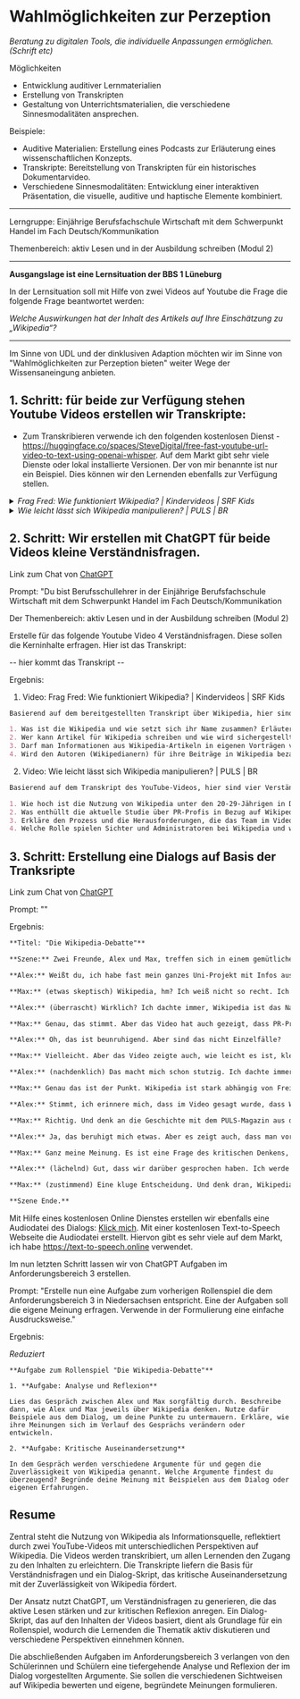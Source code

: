 # Wahlmöglichkeiten zur Perzeption
_Beratung zu digitalen Tools, die individuelle Anpassungen ermöglichen. (Schrift etc)_

Möglichkeiten
- Entwicklung auditiver Lernmaterialien
- Erstellung von Transkripten
- Gestaltung von Unterrichtsmaterialien, die verschiedene Sinnesmodalitäten ansprechen.
  
Beispiele:
- Auditive Materialien: Erstellung eines Podcasts zur Erläuterung eines wissenschaftlichen Konzepts.
- Transkripte: Bereitstellung von Transkripten für ein historisches Dokumentarvideo.
- Verschiedene Sinnesmodalitäten: Entwicklung einer interaktiven Präsentation, die visuelle, auditive und haptische Elemente kombiniert.

----

Lerngruppe: Einjährige Berufsfachschule Wirtschaft mit dem Schwerpunkt Handel im Fach Deutsch/Kommunikation

Themenbereich: aktiv Lesen und in der Ausbildung schreiben (Modul 2)

---

__Ausgangslage ist eine Lernsituation der BBS 1 Lüneburg__

In der Lernsituation soll mit Hilfe von zwei Videos auf Youtube die Frage die folgende Frage beantwortet werden:

_Welche Auswirkungen hat der Inhalt des Artikels auf Ihre Einschätzung zu „Wikipedia“?_

---

Im Sinne von UDL und der dinklusiven Adaption möchten wir im Sinne von "Wahlmöglichkeiten zur Perzeption bieten" weiter Wege der Wissensaneingung anbieten. 


## 1. Schritt: für beide zur Verfügung stehen Youtube Videos erstellen wir Transkripte:
   - Zum Transkribieren verwende ich den folgenden kostenlosen Dienst - https://huggingface.co/spaces/SteveDigital/free-fast-youtube-url-video-to-text-using-openai-whisper. Auf dem Markt gibt sehr viele Dienste oder lokal installierte Versionen. Der von mir benannte ist nur ein Beispiel. Dies können wir den Lernenden ebenfalls zur Verfügung stellen. 

<details>
  <summary><i>Frag Fred: Wie funktioniert Wikipedia? | Kindervideos | SRF Kids</i></summary>
  Link: https://www.youtube.com/watch?v=nNVSFzGe5ic <br>
  Transkript: <br>
    Hey Sandro, wusstest du, dass das höchste Gebäude der Welt in den arabischen

    Emiraten steht und knapp 830 Meter hoch ist? Und woher weißt du das? Das steht auf Wikipedia.

    Achso, du Fred, wer schreibt eigentlich diese vielen Texte auf Wikipedia?

    Also zuerst einmal müsst ihr wissen, die Wikipedia ist das größte frei zugängliche

    Online-Nachschlagewerk der Welt. Der Name setzt sich aus dem hawaiianischen Wort "Wiki" und

    dem englischen Wort "Encyclopedia" zusammen. Übersetzt heisst das sowas wie "schnelles

    Lexikon". Und du hast recht, Sandro. Auf der Wikipedia findest du viele Texte,

    die Begriffe erläutern. Fast 50 Millionen. Man nennt sie "Artikel".

    Ja, aber wer schreibt denn nun diese Artikel alle?

    Jeder kann mitschreiben. Du musst dir das wie ein großes Mitmachlexikon vorstellen. Wenn du dich

    mit einem Thema gut auskennst, kannst du darüber einen Artikel schreiben oder die Einträge der

    anderen Autoren ergänzen. Die Idee, dass Menschen gemeinsam Wissen sammeln und ein großes Nachschlagewerk

    auf die Beine stellen, ist schon sehr alt. Aber erst mit der Erfindung des Internets

    konnte diese Idee so richtig in die Tat umgesetzt werden. Heute gehört die Wikipedia zu den meist

    besuchten Websites der Welt. Und da kann wirklich jeder mitschreiben? Fred, da könnten wir ja einen

    Artikel über dich schreiben. Das könntet ihr machen, ja. Aber ich weiss nicht, ob das jemanden

    interessiert. Wenn ihr das macht, gehört ihr zu den Wikipedianern. So nennt man die Autoren.

    Und die schreiben die Artikel nicht nur, sondern aktualisieren sie auch. Wenn zum Beispiel die

    französische Nationalmannschaft die Fußball-WM gewinnt, hat jemand den Eintrag über die Mannschaft

    schon wenig später auf den neuesten Stand gebracht. Und wie kann ich damit schreiben?

    Das kannst du von deinem Computer aus machen. Am besten meldest du dich an. Dann bekommst du

    ein Login. Du kannst aber auch ohne Anmeldung Artikel verfassen. So wissen die anderen Leser

    aber nicht, wer den Beitrag geschrieben hat. Schau dir doch mal das Tutorial an. Dort erhältst

    du Tipps, die dir den Einstieg erleichtern. Auf der sogenannten Spielwiese kannst du erst mal

    Testseiten erstellen. Es gibt auch Regeln, die du beachten musst. Zum Beispiel darfst du keine

    Texte von anderen Websites oder Büchern abschreiben. Moment mal, da könnte ja jeder einfach

    irgendwas Erfundenes reinschreiben. Das ist auch schon passiert. Zum Beispiel bei Artikeln über

    Fussballclubs. Die werden regelmässig von Fans einer gegnerischen Mannschaft verunstaltet.

    Meistens fliegt sowas aber auf. Die Wikipedianer erkennen diese falschen Einträge rasch und

    korrigieren sie. Für die deutschsprachige Wikipedia arbeiten ausserdem sogenannte Sichter.

    Deren Aufgabe ist es, neue und abgeänderte Seiten daraufhin zu prüfen, ob sie Unfug

    enthalten. Manche Artikel werden auch geschützt. Nämlich dann, wenn zu viele falsche Informationen

    reingeschrieben werden. Aha, dann stimmt also nicht immer alles, was in Wikipedia steht? Könnte

    man so sagen. Die Wikipedia ist zwar eine zuverlässige Informationsquelle, aber eine

    hundertprozentige Sicherheit, dass alle Fakten richtig sind, gibt es nicht. Etwas orientieren

    könnt ihr euch an den Bewertungsbausteinen. Die zeigen zum Beispiel an, ob ein Artikel Fehler

    enthält oder nicht mehr auf dem neuesten Stand ist. Weil viele Menschen an der Wikipedia

    mitarbeiten, ist das Risiko, dass ein Fehler unbemerkt bleibt, aber klein. Und je wichtiger

    und beliebter ein Thema ist, desto mehr Leute schreiben mit. Und umso besser ist dann auch der

    Inhalt. Ich habe auch schon Wikipedia-Texte für meine Vorträge benutzt. Darf ich das überhaupt?

    Die Informationen, die du in der Wikipedia findest, darfst du für deinen Vortrag verwenden. Aber es

    ist keine gute Idee, den Text eins zu eins zu kopieren. Ist doch auch langweilig, nur einen

    Wikipedia-Artikel vorzulesen. Du, Fred, bekommen die Wikipedianer eigentlich auch Geld für ihre

    Arbeit? Alle Wikipedianer schreiben die Einträge in ihrer Freizeit und bekommen kein Geld dafür.

    Wikipedia lebt von Spendengeldern und verzichtet dafür auf Werbung. So bleibt die Webseite

    unabhängig. Sonst könnte eine Firma dafür bezahlen, dass auf Wikipedia stünde "Sie sei die

    Beste auf der Welt" und das wäre dann Werbung. Und ausserdem nicht ehrlich. Da fällt mir auch was

    ein, was ich immer in der Freizeit schreiben muss, wofür ich kein Geld bekomme. Ein Aufsatz in Deutsch.

    Na dann, viel Vergnügen und danke, Fred, dass du uns erklärt hast, wie Wikipedia funktioniert.

    Danke schön.
</details>

<details>
  <summary><i>Wie leicht lässt sich Wikipedia manipulieren? | PULS | BR</i></summary>
  Link: https://www.youtube.com/watch?v=oTaNEIeeR3A <br>
  Transkript: <br>
  Wer war denn Fußballweltmeister 1994?

    Deutschland?

    Weiß ich nicht.

    Deutschland.

    Brasilien?

    Wo würdest du es denn nachgucken?

    Wikipedia.

    Wikipedia.

    Wikipedia.

    Gings auch ohne?

    Nein. Nein, also definitiv nicht.

    Wikipedia ist das Nachschlagewerk unserer Generation.

    Knapp 90% der 20-29-Jährigen in Deutschland nutzen Wikipedia.

    Sogar der Bundesgerichtshof verweist den Urteilen auf die Online-Enzyklopädie.

    Wir alle vertrauen Wikipedia.

    Doch eine aktuelle Studie belegt,

    PR-Profis haben in den letzten Jahren immer wieder versucht,

    Artikel zu manipulieren.

    Ein Beispiel.

    Ein RWE-Mitarbeiter änderte kritische Angaben zum Kernkraftwerk Biblis.

    So wurde aus einem Störfall lediglich ein meldepflichtiges Ereignis

    und Biblis zum Meilenstein in puncto Sicherheit.

    Aber ist das vielleicht nur ein Einzelfall?

    Wir wollen herausfinden,

    wie leicht lässt sich ein Wikipedia-Artikel manipulieren.

    Und deswegen versuchen wir es selbst.

    Schaffen wir es tatsächlich,

    innerhalb von drei Wochen PR in einen Wikipedia-Artikel zu schleusen.

    Na ja, so schwer kann das jetzt ja nicht sein.

    Ich versuche jetzt mal, auf eigene Faust

    unseren PULS Wikipedia-Artikel ein bisschen aufzuhübschen.

    Erst mal lege ich mir einen eigenen Account an.

    Easy.

    So, und jetzt kann ich unseren Eintrag anonym bearbeiten.

    "PULS im TV ist das beste Magazin im deutschen Fernsehenseite."

    Speichern.

    Hm, noch ist mein Satz nicht online.

    Die Änderung muss erst noch freigegeben werden.

    Oh, die haben es jetzt schon abgelehnt.

    Eine Minute, nachdem ich es versucht habe, reinzustellen,

    haben die es schon abgelehnt.

    Mist, na gut.

    Da muss ich mir halt was Besseres ausdenken.

    Ein Studentenwohnheim in München.

    Hier bekomme ich hoffentlich die Antwort auf die Frage,

    wie das eigentlich funktioniert mit der Kontrolle der Wikipedia-Artikel

    und wie sich die Community gegen PR wehren kann.

    Da drin, in diesem Betonwürfel, wohnt einer,

    der kämpft jeden Tag dafür, dass Wikipedia sauber bleibt.

    Moritz ist einer der rund 250 Administratoren

    der deutschsprachigen Wikipedia.

    Für den Admin-Job investiert er jeden Tag eine Stunde seiner Freizeit.

    Moritz, wir haben versucht, unseren eigenen Eintrag bei Wikipedia

    ein bisschen aufzupimpen, hat aber nicht geklappt.

    Kannst du das mal nachvollziehen und mir dann erklären,

    warum das nicht funktioniert hat?

    Ja klar, also wenn man jetzt hier oben bei eurem Artikel

    auf die Versionsgeschichte klickt, dann sieht man hier

    alle Änderungen, die vorgenommen wurden.

    Hier habt ihr den Satz "PULS im TV ist das beste Magazin

    im deutschen Fernsehen".

    Genau, den hat Ariane reingeschrieben.

    Warum ist jetzt dieser Satz von Ariane

    letztendlich nicht freigeschaltet worden?

    Ja, also wir haben das Prinzip des neutralen Standpunkts

    auf Wikipedia. Das heißt, unsere Artikel sollen nach Möglichkeit

    keine Wertungen enthalten und nur beschreiben.

    Ob Änderungen online gehen oder nicht,

    entscheiden sogenannte Sichter.

    Jeder angemeldete Benutzer kann zum Sichter aufsteigen.

    Dafür muss er mindestens zwei Monate registriert sein

    und 300 Stellen in Artikeln bearbeiten.

    Jeder Sichter sucht sich, je nach Interesse,

    Artikel, die er beobachtet.

    Sichter und aktive Benutzer wählen die Administratoren.

    Die Admins können Seiten löschen und wiederherstellen

    und Benutzer sperren.

    Allein habe ich es nicht geschafft, Wikipedia zu überlisten.

    Ich brauche also Hilfe von einem PR-Profi.

    Das Problem, keiner wird vor der Kamera zugeben,

    dass er Wikipedia manipuliert.

    Deswegen schlüpfe ich in eine Rolle.

    Guten Tag, mein Name ist Andrea Förster von der Promo-Agentur Prey

    und ich mache die PR für die Band Captain Kappa.

    Captain Kappa gibt es wirklich.

    Das ist feinster Elektropop aus Thüringen.

    Die Band hat Bock, bei unserem Experiment mitzumachen

    und ich habe vor, den Captain Kappa Wikipedia-Artikel

    mit jede Menge PR ein bisschen aufzuhübschen.

    Deswegen treffe ich jetzt Hannes,

    einen von der Band hier in Bad Frankenhausen, Thüringen.

    * Klopfen *

    Hallo. - Hallo.

    Andrea Förster, ich mache eure PR. - Ja.

    Und zwar, bei euch steht, Captain Kappa ist eine deutsche Elektroband

    aus Bad Frankenhausen. - Genau.

    Ich hätte gerne, Captain Kappa ist eine feste Größe

    in der internationalen Elektropop-Szene.

    Selbstverständlich, klar.

    Das ist maßlos übertrieben.

    Vom internationalen Erfolg sind die Jungs noch weit entfernt.

    Punkt 2 war die Kritik.

    Ein Musikkritiker fordert von Captain Kappa mehr Eigenständigkeit.

    Den Satz streichen wir komplett.

    Und Captain Kappas Auftritte auf einem Festival in den USA

    und in einer Kneipe in Tokio

    blasen wir zur ausverkauften Welttournee auf.

    Nach 1 h ist unser PR-Text fertig.

    Schön, dass wir uns einig sind.

    Und vielen Dank noch mal, dass ihr bei unserem Experiment mitmacht.

    Gern geschehen.

    Ich bin gespannt, ob wir damit durchkommen.

    Jetzt brauche ich nur noch einen Profi.

    Der soll unseren PR-Text bei Wikipedia einschleusen.

    Ich habe mir hier ein paar PR-Agenturen

    aus dem Internet rausgepickt,

    die Wikipedia-Einträge und -Artikel schreiben.

    Mal sehen, ob sie auch welche schönen.

    Guten Tag, mein Name ist Förster.

    Ich bin die Promotion-Agency von Captain Kappa,

    einer sehr aufstrebenden Elektro-Pop-Band.

    Die hat einen Wikipedia-Eintrag bereits.

    Der ist nicht zu unserer Zufriedenheit formuliert.

    Das würden wir gerne ändern.

    Das machen wir nicht.

    Nein, das ist gegen die Richtlinien von Wikipedia.

    Das geht nicht.

    Marketing ist nicht im Sinne von Wikipedia.

    Verdeckte Werbung ist in der PR-Bürokratie.

    Verdeckte Werbung ist in der PR-Branche ein Tabu.

    Es ist manipulativ,

    wenn man nicht weiß, woher die Informationen kommen.

    Ich frage bei 16 PR-Agenturen an und alle lehnen ab.

    Doch 2 Tage später passiert das.

    Sie haben Interesse an Wikipedia-Endings?

    Ach was!

    Diesen PR-Mann habe ich nie kontaktiert.

    Ich schicke ihm unsere Wunschliste

    und prompt bekomme ich einen Kostenvoreinschlag.

    750 Euro.

    Der hat angewiesen, er will uns das machen.

    Den rufe ich gleich an.

    Wie oft versuchen Leute, für sich selbst PR zu machen

    oder Negatives zu löschen?

    In der einen oder anderen Form kommt das jeden Tag vor.

    Ich kann dir ein Beispiel zeigen.

    Der hatte einen Artikel angelegt über diese Seite.

    Über seine Website hat er einen Wikipedia-Artikel angelegt.

    Das war ein Mitarbeiter dieser Seite.

    Der wollte das bekannter machen.

    Er hat diesen Artikel angelegt, der darauf gelöscht wurde.

    Weil die Leute gesagt haben, das ist nicht relevant genug.

    Mit welchen Tricks kommen PR-Leute an,

    um einen Artikel erfolgreich unterzubringen?

    Ein Profi würde sagen, ich halte mich unauffällig im Hintergrund.

    Bis ich die Sichterrechte bekomme.

    Dann kann ich unentdeckt operieren.

    Ich brauche keinen zweiten, der immer drüberschaut.

    PR-Profis bauen sich Sichter-Accounts auf,

    damit sie ihre Artikel freischalten können.

    Ganz schön aufwendig und ganz schön dreist.

    Es ist so weit, wir rufen ihn an.

    Dafür schlüpfe ich in die Rolle von Andrea Förster.

    Ich bin total aufgeregt.

    Hallo, hier ist Andrea Förster.

    Ich finde es super, dass das klappt.

    Ich wollte mit Ihnen absprechen, wie wir es machen.

    Ich denke, vom Inhaltlichen klappt das schon so.

    Eine Quellenangabe wäre aber gut.

    Könnten Sie das auch machen?

    Könnten Sie einen Blog-Eintrag schreiben und dem sich beziehen?

    Ich könnte jemanden beauftragen,

    der schreibt Ihnen einen Artikel in einer Online-Zeitung,

    den wir als Quelle verwenden können.

    Krass.

    Damit wir eine Quelle für Wikipedia haben,

    veröffentlicht ein Journalist schnell einen Artikel voller PR.

    Der Typ an der Strippe klang total kompetent und souverän.

    Wie schnell der einen Journalisten am Start hatte,

    der uns einen Artikel schreibt,

    wie schnell der eine Online-Zeitung am Start hatte,

    wo der Artikel reinkommt,

    dass wir eine glaubhafte Quelle für unseren Wikipedia-Eintrag haben.

    Das macht er nicht zum 1. Mal so kompetent.

    Und komplett der Plan aufgezeigt worden ist.

    Wir schauen, ob unser Wikipedia-Eintrag online geht,

    so wie wir ihn wollen.

    Und so gefälscht, wie er dann sein wird.

    Der PR-Mann hat tatsächlich Wort gehalten.

    Freischalten konnte er die Änderung aber nicht.

    Er hat anscheinend keinen eigenen Sichter-Account.

    Schauen wir gleich mal.

    Schau doch mal drauf, was du davon hältst.

    Captain Kappa ist eine deutsche Electronic-Band

    aus Bad Frankenhausen, so weit, so klar.

    Die hat diese Szene etabliert.

    Da ist eine Quelle dazu angegeben.

    Das sieht schon ganz solide aus.

    Das würde ich erst mal durchgehen lassen.

    Jetzt hat er noch was gemacht.

    Diesen ganzen Absatz über die Kritik hat er gelöscht.

    Glaubst du, das geht durch?

    Das geht wahrscheinlich nicht durch.

    Da hat er sich ungeschickt angestellt,

    indem er den ganzen Absatz gelöscht hat.

    Hier ist es offensichtlich,

    da will jemand eine unangenehme Kritik ganz entfernen.

    Bislang sind diese Artikeländerungen noch nicht gesichtet worden.

    Du hast drauf geschaut, aber du machst mit bei unserem Experiment.

    Du machst daran nichts.

    Wir wissen nicht, wann jemand da drauf schaut.

    Was glaubst du denn?

    Geht das Ding, wie wir es hier sehen, durch oder nicht?

    Der hätte ganz gute Chancen. Das ist halbwegs solide gemacht.

    Weil er relativ solide gemacht ist.

    Ich bin wieder als Promo-Agentin Andrea Förster unterwegs

    und habe einen Termin mit unserem PR-Profi in Frankfurt.

    Ich treffe den Herrn jetzt,

    unter dem Vorwand, noch einige andere Projekte mit ihm machen zu wollen.

    Tatsächlich will ich herausfinden,

    wie viel PR er für andere Kunden schon bei Wikipedia untergebracht hat.

    Wir drehen mit versteckter Kamera.

    Eine steckt hier in diesem Kuli. Los geht es.

    Haben Sie viele Kunden?

    Wir machen schon so einen Eintrag am Tag. Das Interesse ist sehr groß.

    Ich dachte, ich werde allein auf weiter Flur.

    Nein, viele große Firmen wollen das. Wir machen aber auch andere Dinge.

    Wir wollen es nicht übertreiben,

    damit die Sache nicht auffliegt über die IP-Adressen.

    Aber unser Artikel, die Wahrscheinlichkeit ist groß,

    oder Ihrer Erfahrung nach ist es groß, dass es reingestellt wird.

    Nach meiner Erfahrung schätze ich die Chance auf 95%.

    Ich oute mich als PR-Reporterin und will ihn vor der Kamera konfrontieren.

    Doch ein Interview lehnt er ab.

    Ei, ei, ei, ei, ei.

    Später schreibt er uns, dass er nichts falsch gemacht hat.

    3 Wochen sind jetzt rum.

    Die Frage ist, wie viel ist online gegangen.

    Wir schauen jetzt mal nach bei Wikipedia.

    Tipp mal eins, Captain Cup.

    Jetzt wird es spannend. Ja, alles drin.

    Alle 3 Punkte. - Alles übernommen.

    Captain Cupper ist jetzt eine international erfolgreiche Elektropop-Band.

    Sogar die Kritik wurde entfernt.

    Wir haben uns gefragt, wie leicht ist es,

    Wikipedia-Artikel zu manipulieren?

    Fazit, leicht ist es, wenn man die Schwachstellen kennt.

    Es funktioniert v.a. bei kleinen Artikeln,

    die nicht von so vielen Leuten beobachtet werden.

    Natürlich haben wir alle Änderungen

    im Captain-Cupper-Artikel rückgängig gemacht.

    Danke, Moritz.

    Copyright WDR 2021

    Wir sind eins. ARD.

    Copyright WDR 2021

    Wir sind eins. ARD.

    ARD.
</details>


## 2. Schritt: Wir erstellen mit ChatGPT für beide Videos kleine Verständnisfragen. 

Link zum Chat von [ChatGPT]()

Prompt: "Du bist Berufsschullehrer in der Einjährige Berufsfachschule Wirtschaft mit dem Schwerpunkt Handel im Fach Deutsch/Kommunikation

Der Themenbereich: aktiv Lesen und in der Ausbildung schreiben (Modul 2)

Erstelle für das folgende Youtube Video 4  Verständnisfragen. Diese sollen die Kerninhalte erfragen.
Hier ist das Transkript: 

-- hier kommt das Transkript --

Ergebnis:

1. Video: Frag Fred: Wie funktioniert Wikipedia? | Kindervideos | SRF Kids
```markdown
Basierend auf dem bereitgestellten Transkript über Wikipedia, hier sind vier Verständnisfragen, die die Kerninhalte des Videos abfragen:

1. Was ist die Wikipedia und wie setzt sich ihr Name zusammen? Erläutere die Bedeutung des Namens.
2. Wer kann Artikel für Wikipedia schreiben und wie wird sichergestellt, dass die Informationen korrekt sind?
3. Darf man Informationen aus Wikipedia-Artikeln in eigenen Vorträgen verwenden und warum sollte man sie nicht einfach kopieren?
4. Wird den Autoren (Wikipedianern) für ihre Beiträge in Wikipedia bezahlt? Erkläre, wie Wikipedia finanziert wird und warum es keine Werbung auf der Plattform gibt.
```

2. Video: Wie leicht lässt sich Wikipedia manipulieren? | PULS | BR
```markdown
Basierend auf dem Transkript des YouTube-Videos, hier sind vier Verständnisfragen, die die Kerninhalte abfragen:

1. Wie hoch ist die Nutzung von Wikipedia unter den 20-29-Jährigen in Deutschland und welche Institution verwendet Wikipedia ebenfalls als Referenz?
2. Was enthüllt die aktuelle Studie über PR-Profis in Bezug auf Wikipedia-Artikel?
3. Erkläre den Prozess und die Herausforderungen, die das Team im Video erlebte, als es versuchte, Wikipedia-Artikel zu manipulieren.
4. Welche Rolle spielen Sichter und Administratoren bei Wikipedia und wie wird die Integrität der Artikel sichergestellt?
```

## 3. Schritt: Erstellung eine Dialogs auf Basis der Tranksripte 

Link zum Chat von [ChatGPT]()

Prompt: ""

Ergebnis: 
```markdown
**Titel: "Die Wikipedia-Debatte"**

**Szene:** Zwei Freunde, Alex und Max, treffen sich in einem gemütlichen Café. Während sie ihren Kaffee genießen, entspinnt sich ein Gespräch über ein Projekt, das Alex für die Uni vorbereitet. Er erwähnt, dass er dabei hauptsächlich auf Wikipedia zurückgreift.

**Alex:** Weißt du, ich habe fast mein ganzes Uni-Projekt mit Infos aus Wikipedia gemacht. Einfach unglaublich, wie viel man dort findet.

**Max:** (etwas skeptisch) Wikipedia, hm? Ich weiß nicht so recht. Ich habe da neulich ein Video gesehen, das ziemlich interessante Punkte angesprochen hat.

**Alex:** (überrascht) Wirklich? Ich dachte immer, Wikipedia ist das Nachschlagewerk unserer Generation. Laut einer Studie nutzen knapp 90% der jungen Erwachsenen in Deutschland Wikipedia. Sogar Gerichtsurteile verweisen darauf!

**Max:** Genau, das stimmt. Aber das Video hat auch gezeigt, dass PR-Profis manchmal versuchen, Artikel zu manipulieren. Erinnerst du dich an den Fall mit dem RWE-Mitarbeiter, der kritische Angaben zu einem Kernkraftwerk geändert hat?

**Alex:** Oh, das ist beunruhigend. Aber sind das nicht Einzelfälle?

**Max:** Vielleicht. Aber das Video zeigte auch, wie leicht es ist, kleinere Änderungen durchzubringen, besonders bei Artikeln, die nicht so stark überwacht werden. Manche PR-Leute bauen sich sogar Sichter-Accounts auf, um ihre Inhalte zu veröffentlichen.

**Alex:** (nachdenklich) Das macht mich schon stutzig. Ich dachte immer, jeder kann mitschreiben und dass die Community sich um die Korrektheit kümmert. So wie bei diesem Moritz aus dem Video, der jeden Tag eine Stunde seiner Freizeit investiert, um Wikipedia zu überwachen.

**Max:** Genau das ist der Punkt. Wikipedia ist stark abhängig von Freiwilligen wie Moritz. Sie sorgen dafür, dass Änderungen neutral und korrekt sind. Aber es gibt keine Garantie, dass alles perfekt ist.

**Alex:** Stimmt, ich erinnere mich, dass im Video gesagt wurde, dass Wikipedia zwar eine zuverlässige Quelle ist, aber eben nicht hundertprozentig sicher. Man sollte wohl die Bewertungsbausteine beachten, die anzeigen, ob ein Artikel aktuell oder fehlerhaft ist.

**Max:** Richtig. Und denk an die Geschichte mit dem PULS-Magazin aus dem Video. Sie haben versucht, ihren eigenen Wikipedia-Artikel zu verschönern, aber die Änderungen wurden fast sofort abgelehnt. Das zeigt, dass das System zumindest teilweise funktioniert.

**Alex:** Ja, das beruhigt mich etwas. Aber es zeigt auch, dass man vorsichtig sein muss. Wikipedia ist ein guter Ausgangspunkt, aber für akademische Arbeiten sollte man wahrscheinlich tiefer graben und mehrere Quellen nutzen.

**Max:** Ganz meine Meinung. Es ist eine Frage des kritischen Denkens, nicht nur zu akzeptieren, was man liest, sondern es zu hinterfragen und zu verifizieren.

**Alex:** (lächelnd) Gut, dass wir darüber gesprochen haben. Ich werde mein Projekt nochmal überarbeiten und sicherstellen, dass ich meine Informationen aus verschiedenen Quellen beziehe.

**Max:** (zustimmend) Eine kluge Entscheidung. Und denk dran, Wikipedia ist ein Werkzeug, kein Evangelium.

**Szene Ende.**
```
Mit Hilfe eines kostenlosen Online Dienstes erstellen wir ebenfalls eine Audiodatei des Dialogs: [Klick mich](/workshop/2024/2024-01_Differnzierung-mit-KI/Listening-Rollenspiel-Wikipedia.mp3). 
Mit einer kostenlosen Text-to-Speech Webseite die Audiodatei erstellt. Hiervon gibt es sehr viele auf dem Markt, ich habe https://text-to-speech.online verwendet. 

Im nun letzten Schritt lassen wir von ChatGPT Aufgaben im Anforderungsbereich 3 erstellen. 

Prompt: "Erstelle nun eine Aufgabe zum vorherigen Rollenspiel die dem Anforderungsbereich 3 in Niedersachsen entspricht.
Eine der Aufgaben soll die eigene Meinung erfragen. Verwende in der Formulierung eine einfache Ausdrucksweise."

Ergebnis: 

_Reduziert_

```
**Aufgabe zum Rollenspiel "Die Wikipedia-Debatte"**

1. **Aufgabe: Analyse und Reflexion**

Lies das Gespräch zwischen Alex und Max sorgfältig durch. Beschreibe dann, wie Alex und Max jeweils über Wikipedia denken. Nutze dafür Beispiele aus dem Dialog, um deine Punkte zu untermauern. Erkläre, wie ihre Meinungen sich im Verlauf des Gesprächs verändern oder entwickeln.

2. **Aufgabe: Kritische Auseinandersetzung**

In dem Gespräch werden verschiedene Argumente für und gegen die Zuverlässigkeit von Wikipedia genannt. Welche Argumente findest du überzeugend? Begründe deine Meinung mit Beispielen aus dem Dialog oder eigenen Erfahrungen.
```

## Resume

Zentral steht die Nutzung von Wikipedia als Informationsquelle, reflektiert durch zwei YouTube-Videos mit unterschiedlichen Perspektiven auf Wikipedia. Die Videos werden transkribiert, um allen Lernenden den Zugang zu den Inhalten zu erleichtern. Die Transkripte liefern die Basis für Verständnisfragen und ein Dialog-Skript, das kritische Auseinandersetzung mit der Zuverlässigkeit von Wikipedia fördert.

Der Ansatz nutzt ChatGPT, um Verständnisfragen zu generieren, die das aktive Lesen stärken und zur kritischen Reflexion anregen. Ein Dialog-Skript, das auf den Inhalten der Videos basiert, dient als Grundlage für ein Rollenspiel, wodurch die Lernenden die Thematik aktiv diskutieren und verschiedene Perspektiven einnehmen können.

Die abschließenden Aufgaben im Anforderungsbereich 3 verlangen von den Schülerinnen und Schülern eine tiefergehende Analyse und Reflexion der im Dialog vorgestellten Argumente. Sie sollen die verschiedenen Sichtweisen auf Wikipedia bewerten und eigene, begründete Meinungen formulieren.


